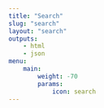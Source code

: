 ```yaml
---
title: "Search"
slug: "search"
layout: "search"
outputs:
    - html
    - json
menu:
    main:
        weight: -70
        params: 
            icon: search
---
```

